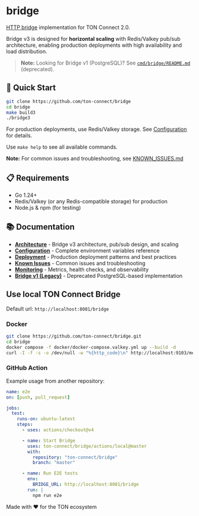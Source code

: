 # bridge

[HTTP bridge](https://github.com/ton-connect/docs/blob/main/bridge.md) implementation for TON Connect 2.0.

Bridge v3 is designed for **horizontal scaling** with Redis/Valkey pub/sub architecture, enabling production deployments with high availability and load distribution.

> **Note:** Looking for Bridge v1 (PostgreSQL)? See [`cmd/bridge/README.md`](cmd/bridge/README.md) (deprecated).

## 🚀 Quick Start

```bash
git clone https://github.com/ton-connect/bridge
cd bridge
make build3
./bridge3
```

For production deployments, use Redis/Valkey storage. See [Configuration](docs/CONFIGURATION.md) for details.

Use `make help` to see all available commands.

**Note:** For common issues and troubleshooting, see [KNOWN_ISSUES.md](docs/KNOWN_ISSUES.md)

## 📋 Requirements

- Go 1.24+
- Redis/Valkey (or any Redis-compatible storage) for production
- Node.js & npm (for testing)

## 📚 Documentation

- **[Architecture](docs/ARCHITECTURE.md)** - Bridge v3 architecture, pub/sub design, and scaling
- **[Configuration](docs/CONFIGURATION.md)** - Complete environment variables reference
- **[Deployment](docs/DEPLOYMENT.md)** - Production deployment patterns and best practices
- **[Known Issues](docs/KNOWN_ISSUES.md)** - Common issues and troubleshooting
- **[Monitoring](docs/MONITORING.md)** - Metrics, health checks, and observability
- **[Bridge v1 (Legacy)](cmd/bridge/README.md)** - Deprecated PostgreSQL-based implementation

## Use local TON Connect Bridge

Default url: `http://localhost:8081/bridge`

### Docker

```bash
git clone https://github.com/ton-connect/bridge.git
cd bridge
docker compose -f docker/docker-compose.valkey.yml up --build -d
curl -I -f -s -o /dev/null -w "%{http_code}\n" http://localhost:9103/metrics
```

### GitHub Action

Example usage from another repository:

```yaml
name: e2e
on: [push, pull_request]

jobs:
  test:
    runs-on: ubuntu-latest
    steps:
      - uses: actions/checkout@v4

      - name: Start Bridge
        uses: ton-connect/bridge/actions/local@master
        with:
          repository: "ton-connect/bridge"
          branch: "master"

      - name: Run E2E tests
        env:
          BRIDGE_URL: http://localhost:8081/bridge
        run: |
          npm run e2e
```

Made with ❤️ for the TON ecosystem